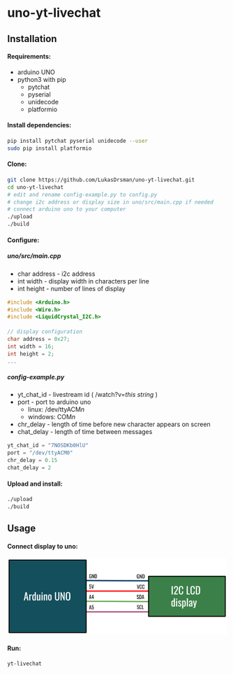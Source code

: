 # uno-yt-livechat
## Installation
#### Requirements:
* arduino UNO
* python3 with pip
  * pytchat
  * pyserial
  * unidecode
  * platformio
  
#### Install dependencies:
```sh
pip install pytchat pyserial unidecode --user
sudo pip install platformio
```
#### Clone:
```sh
git clone https://github.com/LukasDrsman/uno-yt-livechat.git
cd uno-yt-livechat
# edit and rename config-example.py to config.py
# change i2c address or display size in uno/src/main.cpp if needed
# connect arduino uno to your computer
./upload
./build
```
#### Configure:
##### uno/src/main.cpp
 * char address - i2c address
 * int width - display width in characters per line
 * int height - number of lines of display
```c
#include <Arduino.h>
#include <Wire.h>
#include <LiquidCrystal_I2C.h>

// display configuration
char address = 0x27;
int width = 16;
int height = 2;
...
```
##### config-example.py
 * yt_chat_id - livestream id ( /watch?v=*this string* )
 * port - port to arduino uno
   * linux: /dev/ttyACM*n*
   * windows: COM*n*
 * chr_delay - length of time before new character appears on screen
 * chat_delay - length of time between messages
```python
yt_chat_id = "7NOSDKb0HlU"
port = "/dev/ttyACM0"
chr_delay = 0.15
chat_delay = 2
```
#### Upload and install:
```sh
./upload
./build
```
## Usage
#### Connect display to uno:
![preview](https://github.com/LukasDrsman/uno-yt-livechat/blob/master/uno/lcd_diagram.png)
<br/>
#### Run:
```sh
yt-livechat
```
